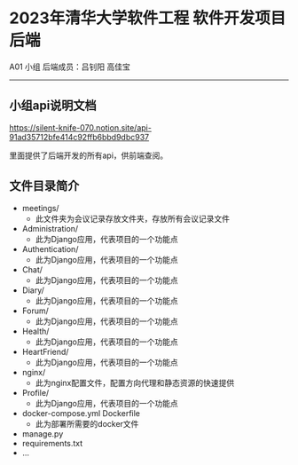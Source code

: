 # 2023年清华大学软件工程 软件开发项目 后端
A01 小组 
后端成员：吕钊阳 高佳宝

--- 

## 小组api说明文档

https://silent-knife-070.notion.site/api-91ad35712bfe414c92ffb6bbd9dbc937

里面提供了后端开发的所有api，供前端查阅。
## 文件目录简介 
- meetings/
  - 此文件夹为会议记录存放文件夹，存放所有会议记录文件
- Administration/
  - 此为Django应用，代表项目的一个功能点
- Authentication/
  - 此为Django应用，代表项目的一个功能点
- Chat/
  - 此为Django应用，代表项目的一个功能点
- Diary/
  - 此为Django应用，代表项目的一个功能点
- Forum/
  - 此为Django应用，代表项目的一个功能点
- Health/
  - 此为Django应用，代表项目的一个功能点
- HeartFriend/
  - 此为Django应用，代表项目的一个功能点
- nginx/
  - 此为nginx配置文件，配置方向代理和静态资源的快速提供
- Profile/
  - 此为Django应用，代表项目的一个功能点
- docker-compose.yml Dockerfile
  - 此为部署所需要的docker文件
- manage.py
- requirements.txt 
- ...
